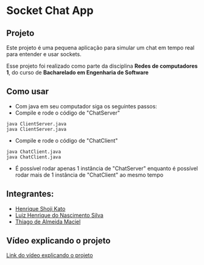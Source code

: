 # Socket Chat App

## Projeto

Este projeto é uma pequena aplicação para simular um chat em tempo real para entender e usar sockets.

Esse projeto foi realizado como parte da disciplina **Redes de computadores 1**, do curso de **Bacharelado em Engenharia de Software**

## Como usar

- Com java em seu computador siga os seguintes passos:
- Compile e rode o código de "ChatServer"
```
java ClientServer.java
java ClientServer.java
```
- Compile e rode o código de "ChatClient"
```
java ChatClient.java
java ChatClient.java
```
- É possível rodar apenas 1 instância de "ChatServer" enquanto é possível rodar mais de 1 instância de "ChatClient" ao mesmo tempo

## Integrantes:

- [Henrique Shoji Kato](https://github.com/henriquekato)
- [Luiz Henrique do Nascimento Silva](https://github.com/zziiuull)
- [Thiago de Almeida Maciel](https://github.com/ThiagoDeAM)

## Vídeo explicando o projeto
[Link do vídeo explicando o projeto](https://drive.google.com/file/d/1POsx0ZG260RbXY6-cMSvUX-CMRNP40PY/view?usp=sharing)
